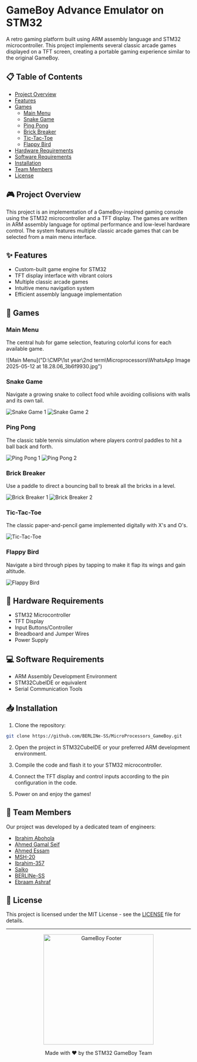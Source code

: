 # GameBoy Advance Emulator on STM32


A retro gaming platform built using ARM assembly language and STM32 microcontroller. This project implements several classic arcade games displayed on a TFT screen, creating a portable gaming experience similar to the original GameBoy.

## 📋 Table of Contents
- [Project Overview](#project-overview)
- [Features](#features)
- [Games](#games)
  - [Main Menu](#main-menu)
  - [Snake Game](#snake-game)
  - [Ping Pong](#ping-pong)
  - [Brick Breaker](#brick-breaker)
  - [Tic-Tac-Toe](#tic-tac-toe)
  - [Flappy Bird](#flappy-bird)
- [Hardware Requirements](#hardware-requirements)
- [Software Requirements](#software-requirements)
- [Installation](#installation)
- [Team Members](#team-members)
- [License](#license)

## 🎮 Project Overview

This project is an implementation of a GameBoy-inspired gaming console using the STM32 microcontroller and a TFT display. The games are written in ARM assembly language for optimal performance and low-level hardware control. The system features multiple classic arcade games that can be selected from a main menu interface.

## ✨ Features

- Custom-built game engine for STM32
- TFT display interface with vibrant colors
- Multiple classic arcade games
- Intuitive menu navigation system
- Efficient assembly language implementation

## 🎯 Games

### Main Menu

The central hub for game selection, featuring colorful icons for each available game.

![Main Menu]("D:\CMP\1st year\2nd term\Microprocessors\WhatsApp Image 2025-05-12 at 18.28.06_3b6f9930.jpg")

### Snake Game

Navigate a growing snake to collect food while avoiding collisions with walls and its own tail.

![Snake Game 1](https://i.imgur.com/wkV8HZw.jpg)
![Snake Game 2](https://i.imgur.com/ZqfjXCZ.jpg)

### Ping Pong

The classic table tennis simulation where players control paddles to hit a ball back and forth.

![Ping Pong 1](https://i.imgur.com/V79DFJM.jpg)
![Ping Pong 2](https://i.imgur.com/3UOq1mS.jpg)

### Brick Breaker

Use a paddle to direct a bouncing ball to break all the bricks in a level.

![Brick Breaker 1](https://i.imgur.com/lkn4M92.jpg)
![Brick Breaker 2](https://i.imgur.com/6JwIiQZ.jpg)

### Tic-Tac-Toe

The classic paper-and-pencil game implemented digitally with X's and O's.

![Tic-Tac-Toe](https://i.imgur.com/iiOeIeR.jpg)

### Flappy Bird

Navigate a bird through pipes by tapping to make it flap its wings and gain altitude.

![Flappy Bird](https://i.imgur.com/xZGW4G1.jpg)

## 🔧 Hardware Requirements

- STM32 Microcontroller
- TFT Display
- Input Buttons/Controller
- Breadboard and Jumper Wires
- Power Supply

## 💻 Software Requirements

- ARM Assembly Development Environment
- STM32CubeIDE or equivalent
- Serial Communication Tools

## 📥 Installation

1. Clone the repository:
```bash
git clone https://github.com/BERLINe-SS/MicroProcessors_GameBoy.git
```

2. Open the project in STM32CubeIDE or your preferred ARM development environment.

3. Compile the code and flash it to your STM32 microcontroller.

4. Connect the TFT display and control inputs according to the pin configuration in the code.

5. Power on and enjoy the games!

## 👥 Team Members

Our project was developed by a dedicated team of engineers:

- [Ibrahim Abohola](https://github.com/Ibrahim-Abohola)
- [Ahmed Gamal Seif](https://github.com/ahmedgamalseif)
- [Ahmed Essam](https://github.com/AhmedEssam005)
- [MSH-20](https://github.com/MSH-20)
- [Ibrahim-357](https://github.com/Ibrahim-357)
- [Saiko](https://github.com/saiko-git)
- [BERLINe-SS](https://github.com/BERLINe-SS)
- [Ebraam Ashraf](https://github.com/Ebraam-Ashraf)

## 📜 License

This project is licensed under the MIT License - see the [LICENSE](LICENSE) file for details.

---

<p align="center">
  <img src="https://raw.githubusercontent.com/BERLINe-SS/readme-assets/main/GameBoy-Footer.jpg" alt="GameBoy Footer" width="300">
</p>

<p align="center">
  Made with ❤️ by the STM32 GameBoy Team
</p>
